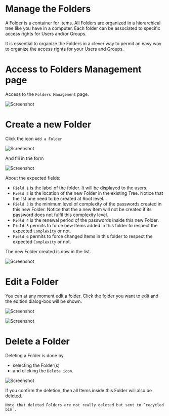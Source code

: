 # Manage the Folders

A Folder is a container for Items. All Folders are organized in a hierarchical tree like you have in a computer. Each folder can be associated to specific access rights for Users and/or Groups.

It is essential to organize the Folders in a clever way to permit an easy way to organize the access rights for your Users and Groups.

# Access to Folders Management page

Access to the `Folders Management` page.

![Screenshot](img/mng-fld-1.png)

# Create a new Folder

Click the icon `Add a Folder`

![Screenshot](img/mng-fld-2.png)

And fill in the form

![Screenshot](img/mng-fld-5.png)

About the expected fields:

* `Field 1` is the label of the folder. It will be displayed to the users.
* `Field 2` is the location of the new Folder in the existing Tree. Notice that the 1st one need to be created at Root level.
* `Field 3` is the minimum level of complexity of the passwords created in this new Folder. Notice that the a new Item will not be created if its password does not fulfil this complexity level.
* `Field 4` is the renewal period of the passwords inside this new Folder.
* `Field 5` permits to force new Items added in this folder to respect the expected `Complexity` or not.
* `Field 6` permits to force changed Items in this folder to respect the expected `Complexity` or not.

The new Folder created is now in the list.

![Screenshot](img/mng-fld-6.png)

# Edit a Folder

You can at any moment edit a folder. Click the folder you want to edit and the edition dialog-box will be shown.

![Screenshot](img/mng-fld-7.png)

![Screenshot](img/mng-fld-8.png)

# Delete a Folder

Deleting a Folder is done by
* selecting the Folder(s)
* and clicking the `Delete icon`.

![Screenshot](img/mng-fld-9.png)

If you confirm the deletion, then all Items inside this Folder will also be deleted.

	Note that deleted Folders are not really deleted but sent to `recycled bin`.


